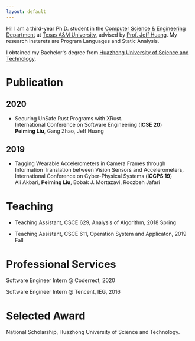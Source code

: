```yaml
---
layout: default
---
```


Hi! I am a third-year Ph.D. student in the 
[Computer Science & Engineering Department](https://engineering.tamu.edu/cse/index.html) at 
[Texas A&M University](https://www.tamu.edu/), advised by 
[Prof. Jeff Huang](https://parasol.tamu.edu/~jeff/).
My research insterets are Program Languages and Static Analysis.

I obtained my Bachelor's degree from 
[Huazhong University of Science and Technology](http://english.hust.edu.cn/).

# Publication

## 2020
*   Securing UnSafe Rust Programs with XRust.  
International Conference on Software Engineering (**ICSE 20**)  
**Peiming Liu**, Gang Zhao, Jeff Huang

## 2019
* Tagging Wearable Accelerometers in Camera Frames through Information Translation between Vision Sensors and Accelerometers, International Conference on Cyber-Physical Systems (**ICCPS 19**)  
Ali Akbari, **Peiming Liu**, Bobak J. Mortazavi, Roozbeh Jafari

# Teaching

* Teaching Assistant, CSCE 629, Analysis of Algorithm, 2018 Spring

* Teaching Assistant, CSCE 611, Operation System and Applicaton, 2019 Fall

# Professional Services

Software Engineer Intern @ Coderrect, 2020

Software Engineer Intern @ Tencent, IEG, 2016

# Selected Award

National Scholarship, Huazhong University of Science and Technology.
